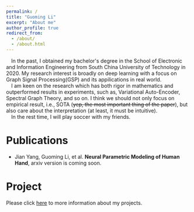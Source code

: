 ```yaml
---
permalink: /
title: "Guoming Li"
excerpt: "About me"
author_profile: true
redirect_from: 
  - /about/
  - /about.html
---
```

&emsp;In the past, I obtained my bachelor's degree in the School of Electronic and Information Engineering from South China University of Technology in 2020. My research interest is broadly on deep learning with a focus on Graph Signal Processing(GSP) and its appilications in real world.  
&emsp;I am keen on the research which has both rigor in mathematics and outperformed results in experiments, such as, Variational Auto-Encoder, Spectral Graph Theory, and so on. I think we should not only focus on empirical result, i.e., SOTA (~~yep, the most important thing of the paper~~), but also care about the interpretation (at least, it must be intuitive).  
&emsp;In the rest time, I will play soccer with my friends. 

Publications
======  
* Jian Yang, Guoming Li, et al. **Neural Parametric Modeling of Human Hand**, arxiv version is coming soon.  

Project
======
Please click [here](https://vasile-paskardlgm.github.io/project/) to more information about my projects.
